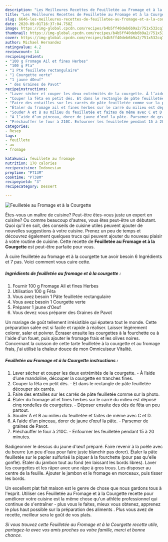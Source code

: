 ```yaml
---
description: "Les Meilleures Recettes de Feuilletée au Fromage et à la Courgette"
title: "Les Meilleures Recettes de Feuilletée au Fromage et à la Courgette"
slug: 6646-les-meilleures-recettes-de-feuilletee-au-fromage-et-a-la-courgette
date: 2020-09-01T16:37:04.758Z
image: https://img-global.cpcdn.com/recipes/b4b5ff40deb6b9a2/751x532cq70/feuilletee-au-fromage-et-a-la-courgette-photo-principale-de-la-recette.jpg
thumbnail: https://img-global.cpcdn.com/recipes/b4b5ff40deb6b9a2/751x532cq70/feuilletee-au-fromage-et-a-la-courgette-photo-principale-de-la-recette.jpg
cover: https://img-global.cpcdn.com/recipes/b4b5ff40deb6b9a2/751x532cq70/feuilletee-au-fromage-et-a-la-courgette-photo-principale-de-la-recette.jpg
author: Michael Hernandez
ratingvalue: 4.2
reviewcount: 14
recipeingredient:
- "100 g Fromage Ail et fines Herbes"
- "100 g Fta"
- "1 Pte feuillete rectangulaire"
- "1 Courgette verte"
- "1 jaune dOeuf"
- " des Graines de Pavot"
recipeinstructions:
- "Laver sécher et couper les deux extrémités de la courgette. À l’aide d’une mandoline, découper la courgette en tranches fines."
- "Couper la fêta en petit dés. Et dans le rectangle de pâte feuilletée découper six carrés."
- "Faire des entailles sur les carrés de pâte feuilletée comme sur la photo."
- "Étaler du fromage ail et fines herbes sur le carré du milieu est déposé cinq rondelles de courgettes. Déposer ensuite des dés de fêta un peu partout."
- "Souder À et B au milieu du feuilletée et faites de même avec C et D."
- "A l’aide d’un pinceau, dorer de jaune d’œuf la pâte. Parsemer de graines de Pavot."
- "Préchauffer le four à 210C. Enfourner les feuilletée pendant 15 à 20 minutes."
categories:
- Resep
tags:
- feuillete
- au
- fromage

katakunci: feuillete au fromage 
nutrition: 170 calories
recipecuisine: Indonesian
preptime: "PT13M"
cooktime: "PT38M"
recipeyield: "3"
recipecategory: Dessert

---
```



![Feuilletée au Fromage et à la Courgette](https://img-global.cpcdn.com/recipes/b4b5ff40deb6b9a2/751x532cq70/feuilletee-au-fromage-et-a-la-courgette-photo-principale-de-la-recette.jpg)

Êtes-vous un maître de cuisine? Peut-être êtes-vous juste un expert en cuisine? Ou comme beaucoup d'autres, vous êtes peut-être un débutant. Quoi qu'il en soit, des conseils de cuisine utiles peuvent ajouter de nouvelles suggestions à votre cuisine. Prenez un peu de temps et découvrez également quelques trucs qui peuvent ajouter du nouveau plaisir à votre routine de cuisine. Cette recette de <strong> Feuilletée au Fromage et à la Courgette </strong> est peut-être parfaite pour vous.

<!--inarticleads1-->

À cuire feuilletée au fromage et à la courgette tue avoir besoin 6 Ingrédients et 7 pas. Voici comment vous cuire cette.

##### Ingrédients de feuilletée au fromage et à la courgette :

1. Fournir 100 g Fromage Ail et fines Herbes
1. Utilisation 100 g Fêta
1. Vous avez besoin 1 Pâte feuilletée rectangulaire
1. Vous avez besoin 1 Courgette verte
1. Préparer 1 jaune d’Oeuf
1. Vous devez vous préparer  des Graines de Pavot


Un mariage de goût tellement irrésistible qui épatera tout le monde. Cette préparation salée est si facile et rapide à réaliser. Laisser légèrement colorer, saler et poivrer. Écraser ensuite les courgettes à la fourchette ou à l&#39;aide d&#39;un fouet, puis ajouter le fromage frais et les olives noires. Concernant la cuisson de cette tarte feuilletée à la courgette et au fromage frais, j&#39;ai utilisé la chaleur douce de mon Omnicuiseur Vitalité. 

<!--inarticleads2-->

##### Feuilletée au Fromage et à la Courgette instructions :

1. Laver sécher et couper les deux extrémités de la courgette. - À l’aide d’une mandoline, découper la courgette en tranches fines.
1. Couper la fêta en petit dés. - Et dans le rectangle de pâte feuilletée découper six carrés.
1. Faire des entailles sur les carrés de pâte feuilletée comme sur la photo.
1. Étaler du fromage ail et fines herbes sur le carré du milieu est déposé cinq rondelles de courgettes. - Déposer ensuite des dés de fêta un peu partout.
1. Souder À et B au milieu du feuilletée et faites de même avec C et D.
1. A l’aide d’un pinceau, dorer de jaune d’œuf la pâte. - Parsemer de graines de Pavot.
1. Préchauffer le four à 210C. - Enfourner les feuilletée pendant 15 à 20 minutes.


Badigeonner le dessus du jaune d&#39;œuf préparé. Faire revenir à la poêle avec du beurre (un peu d&#39;eau pour faire juste blanchir pas dorer). Étaler la pâte feuilletée sur le papier sulfurisé la piquer à la fourchette (pour pas qu&#39;elle gonfle). Étaler du jambon tout au fond (en laissant les bords libres). Laver les courgettes et les râper avec une râpe à gros trous. Les disposer au centre de la feuille. Ajouter le jambon et le fromage en morceaux, puis tisser les bords. 

<!--inarticleads1-->

<p>
Un excellent plat fait maison est le genre de chose que nous gardons tous à l'esprit. Utiliser ces Feuilletée au Fromage et à la Courgette recette pour améliorer votre cuisine est la même chose qu'un athlète professionnel qui continue de s'entraîner - plus vous le faites, mieux vous obtenez, apprenez le plus haut possible sur la préparation des aliments . Plus vous avez de recette, meilleur sera le goût de vos plats.
</p>

<p>
<i>Si vous trouvez cette Feuilletée au Fromage et à la Courgette recette utile, partagez-la avec vos amis proches ou votre famille, merci et bonne chance.</i>
</p>
